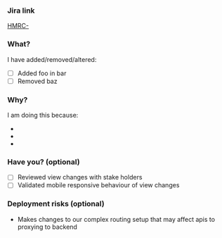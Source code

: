 ### Jira link

[HMRC-<TODO>](https://transformuk.atlassian.net/browse/HMRC-<TODO>)

### What?

I have added/removed/altered:

- [ ] Added foo in bar
- [ ] Removed baz

### Why?

I am doing this because:

-
-
-

### Have you? (optional)

- [ ] Reviewed view changes with stake holders
- [ ] Validated mobile responsive behaviour of view changes

### Deployment risks (optional)

- Makes changes to our complex routing setup that may affect apis to proxying to backend

